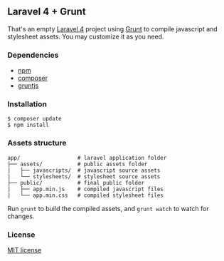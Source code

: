 ## Laravel 4 + Grunt

That's an empty [Laravel 4](http://github.com/laravel/laravel) project using [Grunt](https://github.com/gruntjs/grunt)
to compile javascript and stylesheet assets. You may customize it as you need.

### Dependencies

- [npm](http://nodejs.org/download/)
- [composer](http://getcomposer.org/download/)
- [gruntjs](http://gruntjs.com/getting-started)

### Installation

    $ composer update
    $ npm install

### Assets structure

    app/                  # laravel application folder
    ├── assets/           # public assets folder
    |   ├── javascripts/  # javascript source assets
    |   └── stylesheets/  # stylesheet source assets
    ├── public/           # final public folder
    |   ├── app.min.js    # compiled javascript files
    |   └── app.min.css   # compiled stylesheet files

Run `grunt` to build the compiled assets, and `grunt watch` to watch for
changes.

### License

[MIT license](http://opensource.org/licenses/MIT)
